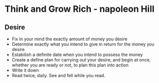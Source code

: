 # Think and Grow Rich - napoleon Hill

## Desire

- Fix in your mind the exactly amount of money you desire
- Determine exactly what you intend to give in return for the money you desire
- Estabilish a definite date when you intend to possess the money
- Create a define plan for carrying out your desire, and begin at once, whether you are ready or not, to plan this plan into action
- Write it down
- Read twice, daily. See and fell while you read.
